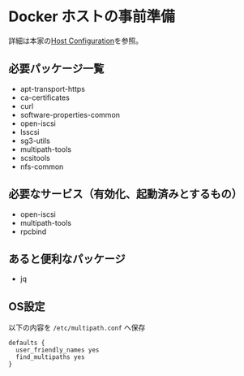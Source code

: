 # Docker ホストの事前準備

詳細は本家の[Host Configuration](http://netappdvp.readthedocs.io/en/latest/install/host_config.html)を参照。

## 必要パッケージ一覧

- apt-transport-https
- ca-certificates
- curl
- software-properties-common
- open-iscsi
- lsscsi
- sg3-utils
- multipath-tools
- scsitools
- nfs-common

## 必要なサービス（有効化、起動済みとするもの）
  - open-iscsi
  - multipath-tools
  - rpcbind


## あると便利なパッケージ

- jq

## OS設定

以下の内容を `/etc/multipath.conf` へ保存

```
defaults {
  user_friendly_names yes
  find_multipaths yes
}
```

